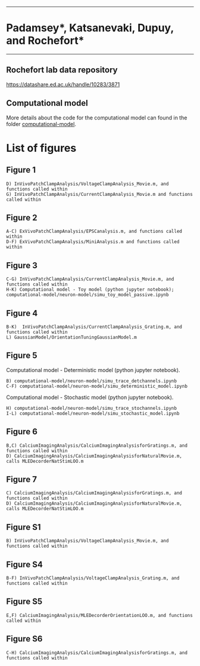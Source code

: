 ------------------------------  
# Padamsey*, Katsanevaki, Dupuy, and Rochefort* 
------------------------------ 

## Rochefort lab data repository
https://datashare.ed.ac.uk/handle/10283/3871

## Computational model

More details about the code for the computational model can found in the folder [computational-model](computational-model).

# List of figures

## Figure 1

    D) InVivoPatchClampAnalysis/VoltageClampAnalysis_Movie.m, and functions called within
    G) InVivoPatchClampAnalysis/CurrentClampAnalysis_Movie.m and functions called within
    
## Figure 2

    A-C) ExVivoPatchClampAnalysis/EPSCanalysis.m, and functions called within
    D-F) ExVivoPatchClampAnalysis/MiniAnalysis.m and functions called within

## Figure 3

    C-G) InVivoPatchClampAnalysis/CurrentClampAnalysis_Movie.m, and functions called within
    H-K) Computational model - Toy model (python jupyter notebook); computational-model/neuron-model/simu_toy_model_passive.ipynb

## Figure 4

    B-K)  InVivoPatchClampAnalysis/CurrentClampAnalysis_Grating.m, and functions called within
    L) GaussianModel/OrientationTuningGaussianModel.m

## Figure 5

Computational model - Deterministic model (python jupyter notebook).

    B) computational-model/neuron-model/simu_trace_detchannels.ipynb
    C-F) computational-model/neuron-model/simu_deterministic_model.ipynb
    
Computational model - Stochastic model (python jupyter notebook).

    H) computational-model/neuron-model/simu_trace_stochannels.ipynb
    I-L) computational-model/neuron-model/simu_stochastic_model.ipynb

## Figure 6

    B,C) CalciumImagingAnalysis/CalciumImagingAnalysisforGratings.m, and functions called within
    D) CalciumImagingAnalysis/CalciumImagingAnalysisforNaturalMovie.m, calls MLEDecorderNatStimLOO.m 
    
## Figure 7

    C) CalciumImagingAnalysis/CalciumImagingAnalysisforGratings.m, and functions called within
    D) CalciumImagingAnalysis/CalciumImagingAnalysisforNaturalMovie.m, calls MLEDecorderNatStimLOO.m 
    
## Figure S1 

    B) InVivoPatchClampAnalysis/VoltageClampAnalysis_Movie.m, and functions called within
    
## Figure S4

    B-F) InVivoPatchClampAnalysis/VoltageClampAnalysis_Grating.m, and functions called within
    
## Figure S5

    E,F) CalciumImagingAnalysis/MLEDecorderOrientationLOO.m, and functions called within
    
## Figure S6

    C-H) CalciumImagingAnalysis/CalciumImagingAnalysisforGratings.m, and functions called within
